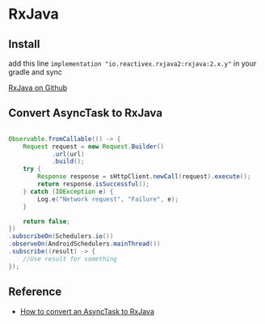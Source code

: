 # RxJava

## Install

add this line `implementation "io.reactivex.rxjava2:rxjava:2.x.y"` in your gradle and sync

[RxJava on Github](https://github.com/ReactiveX/RxJava)

## Convert AsyncTask to RxJava

```java

Observable.fromCallable(() -> {
    Request request = new Request.Builder()
            .url(url)
            .build();
    try {
        Response response = sHttpClient.newCall(request).execute();
        return response.isSuccessful();
    } catch (IOException e) {
        Log.e("Network request", "Failure", e);
    }

    return false;
})
.subscribeOn(Schedulers.io())
.observeOn(AndroidSchedulers.mainThread())
.subscribe((result) -> {
    //Use result for something
});

```

## Reference

* [How to convert an AsyncTask to RxJava](https://android.jlelse.eu/how-to-convert-an-asynctask-to-rxjava-80e5d777a40)
